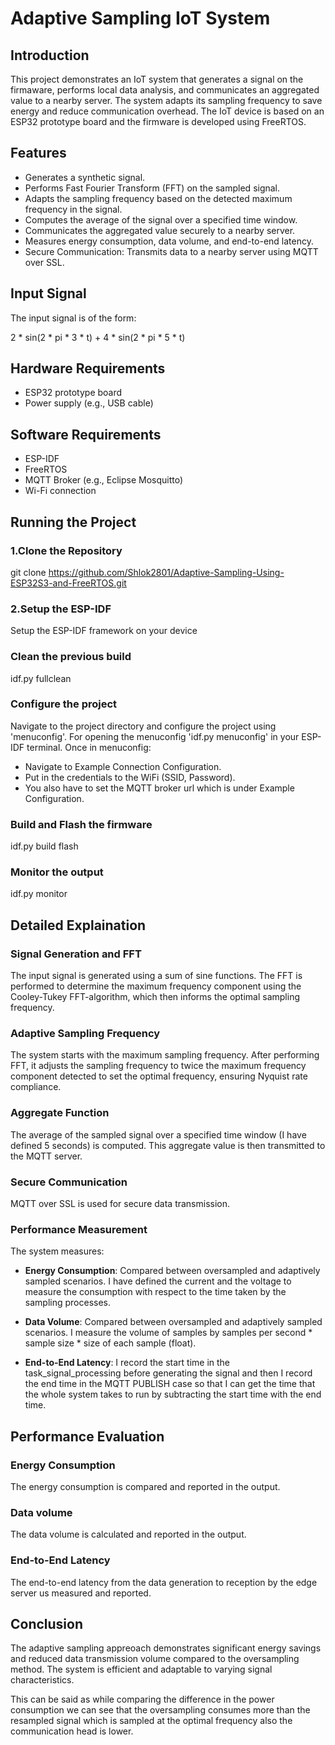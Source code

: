 # Adaptive Sampling IoT System

## Introduction

This project demonstrates an IoT system that generates a signal on the firmaware, performs local data analysis, and communicates an aggregated value to a nearby server. The system adapts its sampling frequency to save energy and reduce communication overhead. The IoT device is based on an ESP32 prototype board and the firmware is developed using FreeRTOS.

## Features

- Generates a synthetic signal.
- Performs Fast Fourier Transform (FFT) on the sampled signal.
- Adapts the sampling frequency based on the detected maximum frequency in the signal.
- Computes the average of the signal over a specified time window.
- Communicates the aggregated value securely to a nearby server.
- Measures energy consumption, data volume, and end-to-end latency.
- Secure Communication: Transmits data to a nearby server using MQTT over SSL.

## Input Signal

The input signal is of the form: 

2 * sin(2 * pi * 3 * t) + 4 * sin(2 * pi * 5 * t)

## Hardware Requirements

- ESP32 prototype board
- Power supply (e.g., USB cable)

## Software Requirements

- ESP-IDF
- FreeRTOS
- MQTT Broker (e.g., Eclipse Mosquitto)
- Wi-Fi connection

## Running the Project

### 1.Clone the Repository

git clone https://github.com/Shlok2801/Adaptive-Sampling-Using-ESP32S3-and-FreeRTOS.git

### 2.Setup the ESP-IDF

Setup the ESP-IDF framework on your device 

### Clean the previous build

idf.py fullclean

### Configure the project

Navigate to the project directory and configure the project using 'menuconfig'.
For opening the menuconfig 'idf.py menuconfig' in your ESP-IDF terminal.
Once in menuconfig:
- Navigate to Example Connection Configuration.
- Put in the credentials to the WiFi (SSID, Password).
- You also have to set the MQTT broker url which is under Example Configuration.

### Build and Flash the firmware

idf.py build flash

### Monitor the output

idf.py monitor

## Detailed Explaination

### Signal Generation and FFT

The input signal is generated using a sum of sine functions. The FFT is performed to determine the maximum frequency component using the Cooley-Tukey FFT-algorithm, which then informs the optimal sampling frequency.

### Adaptive Sampling Frequency

The system starts with the maximum sampling frequency. After performing FFT, it adjusts the sampling frequency to twice the maximum frequency component detected to set the optimal frequency, ensuring Nyquist rate compliance.

### Aggregate Function

The average of the sampled signal over a specified time window (I have defined 5 seconds) is computed. This aggregate value is then transmitted to the MQTT server.

### Secure Communication

MQTT over SSL is used for secure data transmission.

### Performance Measurement

The system measures:

- **Energy Consumption**: Compared between oversampled and adaptively sampled scenarios. I have defined the current and the voltage to measure the consumption with respect to the time taken by the sampling processes.

- **Data Volume**: Compared between oversampled and adaptively sampled scenarios. I measure the volume of samples by samples per second * sample size * size of each sample (float).

- **End-to-End Latency**: I record the start time in the task_signal_processing before generating the signal and then I record the end time in the MQTT PUBLISH case so that I can get the time that the whole system takes to run by subtracting the start time with the end time.

## Performance Evaluation

### Energy Consumption

The energy consumption is compared and reported in the output.

### Data volume

The data volume is calculated and reported in the output.

### End-to-End Latency

The end-to-end latency from the data generation to reception by the edge server us measured and reported.


## Conclusion

The adaptive sampling appreoach demonstrates significant energy savings and reduced data transmission volume compared to the oversampling method. The system is efficient and adaptable to varying signal characteristics.

This can be said as while comparing the difference in the power consumption we can see that the oversampling consumes more than the resampled signal which is sampled at the optimal frequency also the communication head is lower.


